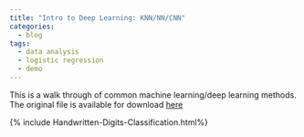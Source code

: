 ```yaml
---
title: "Intro to Deep Learning: KNN/NN/CNN"
categories:
  - blog
tags:
  - data analysis
  - logistic regression
  - demo
---
```



 This is a walk through of common machine learning/deep learning methods. 
 The original file is available for download [here][1]

 [1]:{{sophiawang1228.github.io}}/download/Handwritten-Digits-Classification.html

{% include Handwritten-Digits-Classification.html%}
